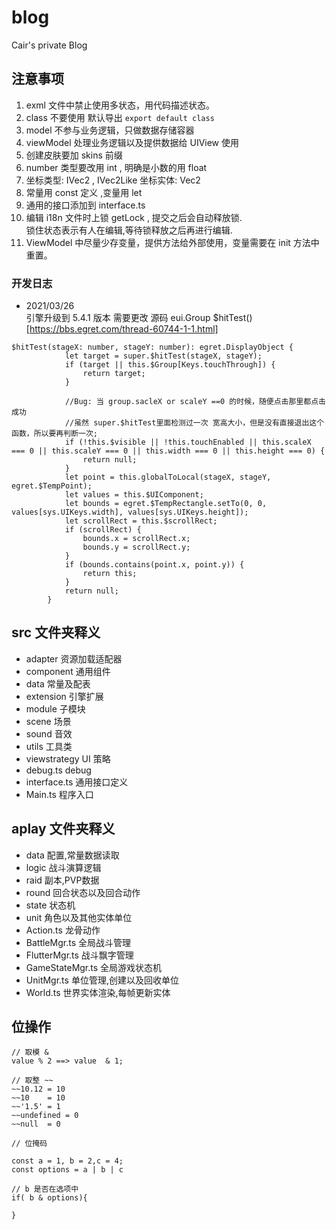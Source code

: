 # blog
Cair's private Blog


## 注意事项
1. exml 文件中禁止使用多状态，用代码描述状态。
2. class 不要使用 默认导出  `export default class`
3. model 不参与业务逻辑，只做数据存储容器
4. viewModel 处理业务逻辑以及提供数据给 UIView 使用
5. 创建皮肤要加 skins 前缀
6. number 类型要改用 int , 明确是小数的用 float
7. 坐标类型: IVec2 , IVec2Like   坐标实体: Vec2
8. 常量用 const 定义 ,变量用 let
9. 通用的接口添加到 interface.ts
10. 编辑 i18n 文件时上锁 getLock , 提交之后会自动释放锁.  
锁住状态表示有人在编辑,等待锁释放之后再进行编辑.
11. ViewModel 中尽量少存变量，提供方法给外部使用，变量需要在 init 方法中重置。





### 开发日志
- 2021/03/26  
引擎升级到 5.4.1 版本 需要更改 源码 eui.Group $hitTest() 
[https://bbs.egret.com/thread-60744-1-1.html]
```
$hitTest(stageX: number, stageY: number): egret.DisplayObject {
            let target = super.$hitTest(stageX, stageY);
            if (target || this.$Group[Keys.touchThrough]) {
                return target;
            }

            //Bug: 当 group.sacleX or scaleY ==0 的时候，随便点击那里都点击成功
            //虽然 super.$hitTest里面检测过一次 宽高大小，但是没有直接退出这个函数，所以要再判断一次;
            if (!this.$visible || !this.touchEnabled || this.scaleX === 0 || this.scaleY === 0 || this.width === 0 || this.height === 0) {
                return null;
            }
            let point = this.globalToLocal(stageX, stageY, egret.$TempPoint);
            let values = this.$UIComponent;
            let bounds = egret.$TempRectangle.setTo(0, 0, values[sys.UIKeys.width], values[sys.UIKeys.height]);
            let scrollRect = this.$scrollRect;
            if (scrollRect) {
                bounds.x = scrollRect.x;
                bounds.y = scrollRect.y;
            }
            if (bounds.contains(point.x, point.y)) {
                return this;
            }
            return null;
        }
```



## src 文件夹释义

- adapter                                   资源加载适配器
- component                                 通用组件
- data                                      常量及配表
- extension                                 引擎扩展
- module                                    子模块
- scene                                     场景
- sound                                     音效
- utils                                     工具类
- viewstrategy                              UI 策略
- debug.ts                                  debug
- interface.ts                              通用接口定义
- Main.ts                                   程序入口


## aplay 文件夹释义

- data                                      配置,常量数据读取
- logic                                     战斗演算逻辑
- raid                                      副本,PVP数据
- round                                     回合状态以及回合动作
- state                                     状态机
- unit                                      角色以及其他实体单位
- Action.ts                                 龙骨动作
- BattleMgr.ts                              全局战斗管理
- FlutterMgr.ts                             战斗飘字管理
- GameStateMgr.ts                           全局游戏状态机
- UnitMgr.ts                                单位管理,创建以及回收单位
- World.ts                                  世界实体渲染,每帧更新实体












## 位操作
```
// 取模 &
value % 2 ==> value  & 1;

// 取整 ~~
~~10.12 = 10
~~10    = 10
~~'1.5' = 1
~~undefined = 0
~~null  = 0

// 位掩码

const a = 1, b = 2,c = 4;
const options = a | b | c

// b 是否在选项中
if( b & options){
    
}

```

